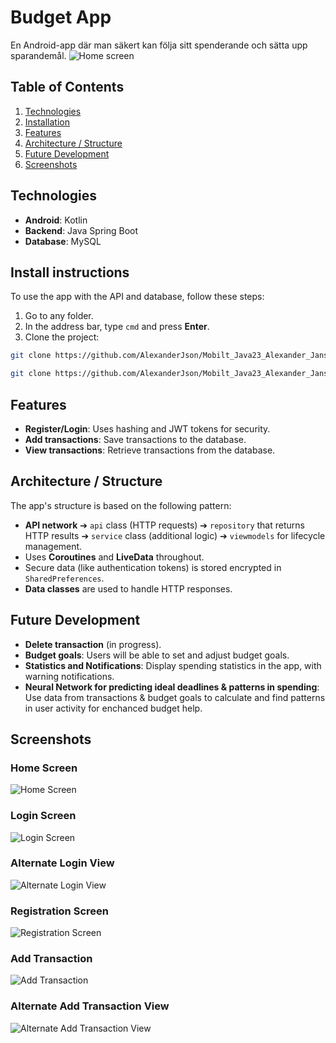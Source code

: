 # Budget App

En Android-app där man säkert kan följa sitt spenderande och sätta upp sparandemål.
![Home screen](./images/addTransaction(2).png)




## Table of Contents

1. [Technologies](#technologies)
2. [Installation](#install-instructions)
3. [Features](#features)
4. [Architecture / Structure](#architecture--structure)
5. [Future Development](#future-development)
6. [Screenshots](#screenshots)



## Technologies
- **Android**: Kotlin
- **Backend**: Java Spring Boot
- **Database**: MySQL

## Install instructions
To use the app with the API and database, follow these steps:

1. Go to any folder.
2. In the address bar, type `cmd` and press **Enter**.
3. Clone the project:
   
```bash
git clone https://github.com/AlexanderJson/Mobilt_Java23_Alexander_Jansson_API_intergration_v4
```

```bash
git clone https://github.com/AlexanderJson/Mobilt_Java23_Alexander_Jansson_API_intergrationv4-SPRING_API
```

## Features
- **Register/Login**: Uses hashing and JWT tokens for security.
- **Add transactions**: Save transactions to the database.
- **View transactions**: Retrieve transactions from the database.

## Architecture / Structure
The app's structure is based on the following pattern:

- **API network** ➔ `api` class (HTTP requests) ➔ `repository` that returns HTTP results ➔ `service` class (additional logic) ➔ `viewmodels` for lifecycle management.
- Uses **Coroutines** and **LiveData** throughout.
- Secure data (like authentication tokens) is stored encrypted in `SharedPreferences`.
- **Data classes** are used to handle HTTP responses.

## Future Development
- **Delete transaction** (in progress).
- **Budget goals**: Users will be able to set and adjust budget goals.
- **Statistics and Notifications**: Display spending statistics in the app, with warning notifications.
- **Neural Network for predicting ideal deadlines & patterns in spending**: Use data from transactions & budget goals to calculate and find patterns in user activity for enchanced budget help.


## Screenshots

### Home Screen
![Home Screen](./images/home.png)

### Login Screen
![Login Screen](./images/login(1).png)

### Alternate Login View
![Alternate Login View](./images/login(2).png)

### Registration Screen
![Registration Screen](./images/register.png)

### Add Transaction
![Add Transaction](./images/addTransaction.png)

### Alternate Add Transaction View
![Alternate Add Transaction View](./images/addTransaction(2).png)
